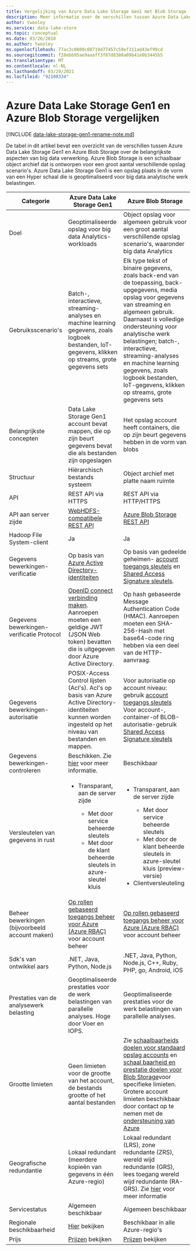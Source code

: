 ```yaml
---
title: Vergelijking van Azure Data Lake Storage Gen1 met Blob Storage
description: Meer informatie over de verschillen tussen Azure Data Lake Storage Gen1 en Azure Blob Storage over bepaalde belang rijke aspecten van big data verwerking.
author: twooley
ms.service: data-lake-store
ms.topic: conceptual
ms.date: 03/26/2018
ms.author: twooley
ms.openlocfilehash: 77ac3c0809c08719d77457c59ef311ad43ef99cd
ms.sourcegitcommit: f28ebb95ae9aaaff3f87d8388a09b41e0b3445b5
ms.translationtype: MT
ms.contentlocale: nl-NL
ms.lasthandoff: 03/29/2021
ms.locfileid: "92108334"
---
```

# <a name="comparing-azure-data-lake-storage-gen1-and-azure-blob-storage"></a>Azure Data Lake Storage Gen1 en Azure Blob Storage vergelijken

[!INCLUDE [data-lake-storage-gen1-rename-note.md](../../includes/data-lake-storage-gen1-rename-note.md)] 

De tabel in dit artikel bevat een overzicht van de verschillen tussen Azure Data Lake Storage Gen1 en Azure Blob Storage over de belangrijkste aspecten van big data verwerking. Azure Blob Storage is een schaalbaar object archief dat is ontworpen voor een groot aantal verschillende opslag scenario's. Azure Data Lake Storage Gen1 is een opslag plaats in de vorm van een Hyper schaal die is geoptimaliseerd voor big data analytische werk belastingen.

| Categorie | Azure Data Lake Storage Gen1 | Azure Blob Storage |
| -------- | ---------------------------- | ------------------ |
| Doel |Geoptimaliseerde opslag voor big data Analytics-workloads |Object opslag voor algemeen gebruik voor een groot aantal verschillende opslag scenario's, waaronder big data Analytics |
| Gebruiksscenario's |Batch-, interactieve, streaming-analyses en machine learning gegevens, zoals logboek bestanden, IoT-gegevens, klikken op streams, grote gegevens sets |Elk type tekst of binaire gegevens, zoals back-end van de toepassing, back-upgegevens, media opslag voor gegevens van streaming en algemeen gebruik. Daarnaast is volledige ondersteuning voor analytische werk belastingen; batch-, interactieve, streaming-analyses en machine learning gegevens, zoals logboek bestanden, IoT-gegevens, klikken op streams, grote gegevens sets |
| Belangrijkste concepten |Data Lake Storage Gen1 account bevat mappen, die op zijn beurt gegevens bevat die als bestanden zijn opgeslagen |Het opslag account heeft containers, die op zijn beurt gegevens hebben in de vorm van blobs |
| Structuur |Hiërarchisch bestands systeem |Object archief met platte naam ruimte |
| API |REST API via HTTPS |REST API via HTTP/HTTPS |
| API aan server zijde |[WebHDFS-compatibele REST API](/rest/api/datalakestore/) |[Azure Blob Storage REST API](/rest/api/storageservices/Blob-Service-REST-API) |
| Hadoop File System-client |Ja |Ja |
| Gegevens bewerkingen-verificatie |Op basis van [Azure Active Directory-identiteiten](../active-directory/develop/authentication-vs-authorization.md) |Op basis van gedeelde geheimen- [account toegangs sleutels](../storage/common/storage-account-keys-manage.md) en [Shared Access Signature sleutels](../storage/common/storage-sas-overview.md). |
| Gegevens bewerkingen-verificatie Protocol |[OpenID connect verbinding maken](https://openid.net/connect/). Aanroepen moeten een geldige JWT (JSON Web token) bevatten die is uitgegeven door Azure Active Directory.|Op hash gebaseerde Message Authentication Code (HMAC). Aanroepen moeten een SHA-256-Hash met base64-code ring hebben via een deel van de HTTP-aanvraag. |
| Gegevens bewerkingen-autorisatie |POSIX-Access Control lijsten (Acl's).  Acl's op basis van Azure Active Directory-identiteiten kunnen worden ingesteld op het niveau van bestanden en mappen. |Voor autorisatie op account niveau: gebruik [account toegangs sleutels](../storage/common/storage-account-keys-manage.md)<br>Voor account-, container-of BLOB-autorisatie-gebruik [Shared Access Signature sleutels](../storage/common/storage-sas-overview.md) |
| Gegevens bewerkingen-controleren |Beschikken. Zie [hier](data-lake-store-diagnostic-logs.md) voor meer informatie. |Beschikbaar |
| Versleutelen van gegevens in rust |<ul><li>Transparant, aan de server zijde</li> <ul><li>Met door service beheerde sleutels</li><li>Met door de klant beheerde sleutels in azure-sleutel kluis</li></ul></ul> |<ul><li>Transparant, aan de server zijde</li> <ul><li>Met door service beheerde sleutels</li><li>Met door de klant beheerde sleutels in azure-sleutel kluis (preview-versie)</li></ul><li>Clientversleuteling</li></ul> |
| Beheer bewerkingen (bijvoorbeeld account maken) |[Op rollen gebaseerd toegangs beheer voor Azure (Azure RBAC)](../role-based-access-control/overview.md) voor account beheer |[Op rollen gebaseerd toegangs beheer voor Azure (Azure RBAC)](../role-based-access-control/overview.md) voor account beheer |
| Sdk's van ontwikkel aars |.NET, Java, Python, Node.js |.NET, Java, Python, Node.js, C++, Ruby, PHP, go, Android, iOS |
| Prestaties van de analysewerk belasting |Geoptimaliseerde prestaties voor de werk belastingen van parallelle analyses. Hoge door Voer en IOPS. |Geoptimaliseerde prestaties voor de werk belastingen van parallelle analyses. |
| Grootte limieten |Geen limieten voor de grootte van het account, de bestands grootte of het aantal bestanden |Zie [schaalbaarheids doelen voor standaard opslag accounts](../storage/common/scalability-targets-standard-account.md) en [schaal baarheid en prestatie doelen voor Blob Storage](../storage/blobs/scalability-targets.md)voor specifieke limieten. Grotere account limieten beschikbaar door contact op te nemen met de [ondersteuning van Azure](https://azure.microsoft.com/support/faq/) |
| Geografische redundantie |Lokaal redundant (meerdere kopieën van gegevens in één Azure-regio) |Lokaal redundant (LRS), zone redundante (ZRS), wereld wijd redundante (GRS), lees toegang wereld wijd redundante (RA-GRS). Zie [hier](../storage/common/storage-redundancy.md) voor meer informatie |
| Servicestatus |Algemeen beschikbaar |Algemeen beschikbaar |
| Regionale beschikbaarheid |[Hier](https://azure.microsoft.com/regions/#services) bekijken |Beschikbaar in alle Azure-regio's |
| Prijs |[Prijzen](https://azure.microsoft.com/pricing/details/data-lake-store/) bekijken |[Prijzen](https://azure.microsoft.com/pricing/details/storage/) bekijken |